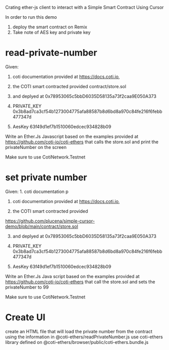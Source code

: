Crating ether-js client to interact with a Simple Smart Contract Using Cursor

In order to run this demo

1. deploy the smart contract on Remix
2. Take note of AES key and private key

# read-private-number

Given:

 1. coti documentation provided at https://docs.coti.io, 

 2. the COTI smart contracted provided contract/store.sol

3. and deplyed at 0x78953065c5bbD6035D58135a73f2caa9E050A373

4. PRIVATE_KEY 0x3b8ad7ca3cf54b1273004775afa88587b8d6bd8a970c84fe216f6febb477347d

5. AesKey 63f49d1ef7b1510060edcec934828b09


Write an Ether.Js Javascript  based on the examples provided at https://github.com/coti-io/coti-ethers that calls the store.sol and print the privateNumber on the screen

Make sure to use  CotiNetwork.Testnet


# set private number

Given: 1. coti documentation p

 1. coti documentation provided at https://docs.coti.io, 

 2. the COTI smart contracted provided

 https://github.com/plucena/simple-cursor-demo/blob/main/contract/store.sol 

3. and deplyed at 0x78953065c5bbD6035D58135a73f2caa9E050A373

4. PRIVATE_KEY 0x3b8ad7ca3cf54b1273004775afa88587b8d6bd8a970c84fe216f6febb477347d

5. AesKey 63f49d1ef7b1510060edcec934828b09


Write an Ether.Js Java script  based on the examples provided at https://github.com/coti-io/coti-ethers that call the store.sol and sets the privateNumber to 99

Make sure to use  CotiNetwork.Testnet

# Create UI

create an HTML file that will load the private number from the contract using the information in @coti-ethers/readPrivateNumber.js use coti-ethers library defined on @coti-ethers/browser/public/coti-ethers.bundle.js
